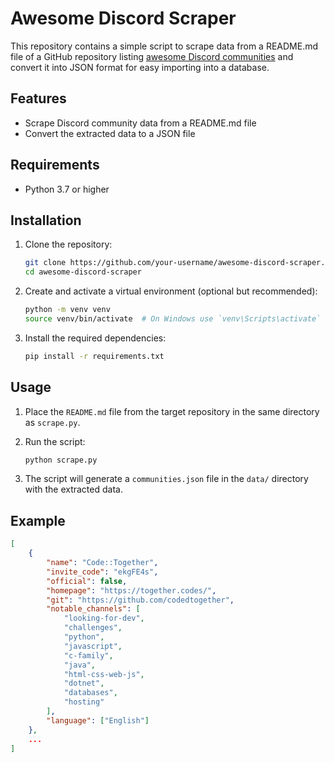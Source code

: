 # Awesome Discord Scraper

This repository contains a simple script to scrape data from a README.md file of a GitHub repository listing [awesome Discord communities](https://github.com/mhxion/awesome-discord-communities/blob/main/README.md#awesome-discord-communities-) and convert it into JSON format for easy importing into a database.

## Features

- Scrape Discord community data from a README.md file
- Convert the extracted data to a JSON file

## Requirements

- Python 3.7 or higher

## Installation

1. Clone the repository:
    ```bash
    git clone https://github.com/your-username/awesome-discord-scraper.git
    cd awesome-discord-scraper
    ```

2. Create and activate a virtual environment (optional but recommended):
    ```bash
    python -m venv venv
    source venv/bin/activate  # On Windows use `venv\Scripts\activate`
    ```

3. Install the required dependencies:
    ```bash
    pip install -r requirements.txt
    ```

## Usage

1. Place the `README.md` file from the target repository in the same directory as `scrape.py`.

2. Run the script:
    ```bash
    python scrape.py
    ```

3. The script will generate a `communities.json` file in the `data/` directory with the extracted data.

## Example

```json
[
    {
        "name": "Code::Together",
        "invite_code": "ekgFE4s",
        "official": false,
        "homepage": "https://together.codes/",
        "git": "https://github.com/codedtogether",
        "notable_channels": [
            "looking-for-dev",
            "challenges",
            "python",
            "javascript",
            "c-family",
            "java",
            "html-css-web-js",
            "dotnet",
            "databases",
            "hosting"
        ],
        "language": ["English"]
    },
    ...
]
